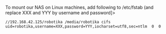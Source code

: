 To mount our NAS on Linux machines, add following to /etc/fstab (and replace XXX and YYY by username and password]>


`//192.168.42.125/robotika /media/robotika cifs uid=robotika,username=XXX,password=YYY,iocharset=utf8,sec=ntlm  0  0`
